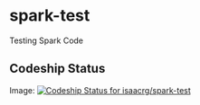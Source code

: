 spark-test
==========

Testing Spark Code

## Codeship Status
Image:
[ ![Codeship Status for isaacrg/spark-test](https://www.codeship.io/projects/c2cf4f40-b8be-0130-773c-02fb90ba8fec/status?branch=master)](https://www.codeship.io/projects/4342)
